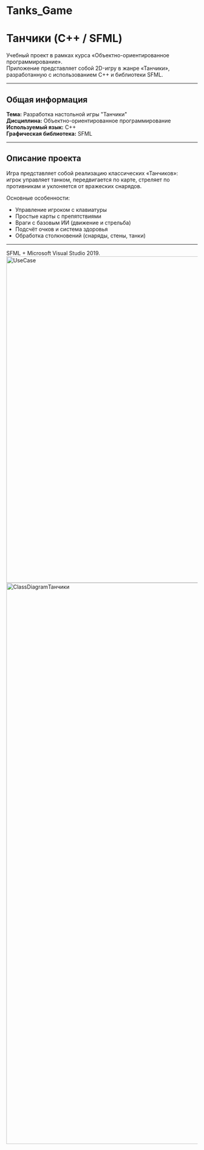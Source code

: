 # Tanks_Game
# Танчики (C++ / SFML)

Учебный проект в рамках курса «Объектно-ориентированное программирование».  
Приложение представляет собой 2D-игру в жанре «Танчики», разработанную с использованием C++ и библиотеки SFML.

---

## Общая информация

**Тема:** Разработка настольной игры "Танчики"  
**Дисциплина:** Объектно-ориентированное программирование  
**Используемый язык:** C++  
**Графическая библиотека:** SFML  

---

## Описание проекта

Игра представляет собой реализацию классических «Танчиков»:  
игрок управляет танком, передвигается по карте, стреляет по противникам и уклоняется от вражеских снарядов.

Основные особенности:
- Управление игроком с клавиатуры  
- Простые карты с препятствиями
- Враги с базовым ИИ (движение и стрельба)  
- Подсчёт очков и система здоровья  
- Обработка столкновений (снаряды, стены, танки)

---

SFML + Microsoft Visual Studio 2019.
<img width="1202" height="858" alt="UseCase" src="https://github.com/user-attachments/assets/70074103-9e87-4af0-802b-aaa1ad1ae7cb" />
<img width="2059" height="1475" alt="ClassDiagramТанчики" src="https://github.com/user-attachments/assets/8940bbac-06b5-4c21-a84e-5c55d7d98407" />
